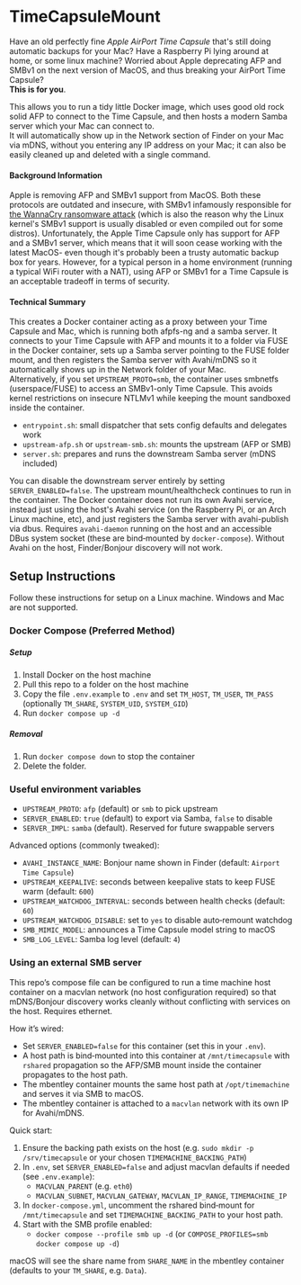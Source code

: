# TimeCapsuleMount
Have an old perfectly fine *Apple AirPort Time Capsule* that's still doing automatic backups for your Mac? Have a Raspberry Pi lying around at home, or some linux machine? Worried about Apple deprecating AFP and SMBv1 on the next version of MacOS, and thus breaking your AirPort Time Capsule?  
**This is for you**.

This allows you to run a tidy little Docker image, which uses good old rock solid AFP to connect to the Time Capsule, and then hosts a modern Samba server which your Mac can connect to.  
It will automatically show up in the Network section of Finder on your Mac via mDNS, without you entering any IP address on your Mac; it can also be easily cleaned up and deleted with a single command.

#### Background Information
Apple is removing AFP and SMBv1 support from MacOS. Both these protocols are outdated and insecure, with SMBv1 infamously responsible for [the WannaCry ransomware attack](https://en.wikipedia.org/wiki/WannaCry_ransomware_attack) (which is also the reason why the Linux kernel's SMBv1 support is usually disabled or even compiled out for some distros). Unfortunately, the Apple Time Capsule only has support for AFP and a SMBv1 server, which means that it will soon cease working with the latest MacOS- even though it's probably been a trusty automatic backup box for years. However, for a typical person in a home environment (running a typical WiFi router with a NAT), using AFP or SMBv1 for a Time Capsule is an acceptable tradeoff in terms of security.

#### Technical Summary 
This creates a Docker container acting as a proxy between your Time Capsule and Mac, which is running both afpfs-ng and a samba server. It connects to your Time Capsule with AFP and mounts it to a folder via FUSE in the Docker container, sets up a Samba server pointing to the FUSE folder mount, and then registers the Samba server with Avahi/mDNS so it automatically shows up in the Network folder of your Mac.  
Alternatively, if you set `UPSTREAM_PROTO=smb`, the container uses smbnetfs (userspace/FUSE) to access an SMBv1-only Time Capsule. This avoids kernel restrictions on insecure NTLMv1 while keeping the mount sandboxed inside the container.

- `entrypoint.sh`: small dispatcher that sets config defaults and delegates work
- `upstream-afp.sh` or `upstream-smb.sh`: mounts the upstream (AFP or SMB)
- `server.sh`: prepares and runs the downstream Samba server (mDNS included)

You can disable the downstream server entirely by setting `SERVER_ENABLED=false`. The upstream mount/healthcheck continues to run in the container.
The Docker container does not run its own Avahi service, instead just using the host's Avahi service (on the Raspberry Pi, or an Arch Linux machine, etc), and just registers the Samba server with avahi-publish via dbus. Requires `avahi-daemon` running on the host and an accessible DBus system socket (these are bind‑mounted by `docker-compose`). Without Avahi on the host, Finder/Bonjour discovery will not work.

## Setup Instructions
Follow these instructions for setup on a Linux machine. Windows and Mac are not supported.

### Docker Compose (Preferred Method)
##### Setup
1. Install Docker on the host machine
2. Pull this repo to a folder on the host machine
3. Copy the file `.env.example` to `.env` and set `TM_HOST`, `TM_USER`, `TM_PASS` (optionally `TM_SHARE`, `SYSTEM_UID`, `SYSTEM_GID`)
4. Run `docker compose up -d`
   
##### Removal
1. Run `docker compose down` to stop the container
2. Delete the folder.

### Useful environment variables
- `UPSTREAM_PROTO`: `afp` (default) or `smb` to pick upstream
- `SERVER_ENABLED`: `true` (default) to export via Samba, `false` to disable
- `SERVER_IMPL`: `samba` (default). Reserved for future swappable servers

Advanced options (commonly tweaked):
- `AVAHI_INSTANCE_NAME`: Bonjour name shown in Finder (default: `Airport Time Capsule`)
- `UPSTREAM_KEEPALIVE`: seconds between keepalive stats to keep FUSE warm (default: `600`)
- `UPSTREAM_WATCHDOG_INTERVAL`: seconds between health checks (default: `60`)
- `UPSTREAM_WATCHDOG_DISABLE`: set to `yes` to disable auto‑remount watchdog
- `SMB_MIMIC_MODEL`: announces a Time Capsule model string to macOS
- `SMB_LOG_LEVEL`: Samba log level (default: `4`)

### Using an external SMB server
This repo’s compose file can be configured to run a time machine host container on a macvlan network (no host configuration required) so that mDNS/Bonjour discovery works cleanly without conflicting with services on the host. Requires ethernet.

How it’s wired:
- Set `SERVER_ENABLED=false` for this container (set this in your `.env`).
- A host path is bind‑mounted into this container at `/mnt/timecapsule` with `rshared` propagation so the AFP/SMB mount inside the container propagates to the host path.
- The mbentley container mounts the same host path at `/opt/timemachine` and serves it via SMB to macOS.
- The mbentley container is attached to a `macvlan` network with its own IP for Avahi/mDNS.

Quick start:
1) Ensure the backing path exists on the host (e.g. `sudo mkdir -p /srv/timecapsule` or your chosen `TIMEMACHINE_BACKING_PATH`)
2) In `.env`, set `SERVER_ENABLED=false` and adjust macvlan defaults if needed (see `.env.example`):
   - `MACVLAN_PARENT` (e.g. `eth0`)
   - `MACVLAN_SUBNET`, `MACVLAN_GATEWAY`, `MACVLAN_IP_RANGE`, `TIMEMACHINE_IP`
3) In `docker-compose.yml`, uncomment the rshared bind‑mount for `/mnt/timecapsule` and set `TIMEMACHINE_BACKING_PATH` to your host path.
4) Start with the SMB profile enabled:
   - `docker compose --profile smb up -d`  (or `COMPOSE_PROFILES=smb docker compose up -d`)

macOS will see the share name from `SHARE_NAME` in the mbentley container (defaults to your `TM_SHARE`, e.g. `Data`).

